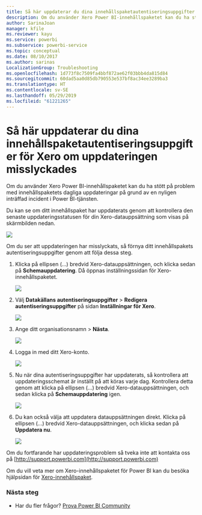 ```yaml
---
title: Så här uppdaterar du dina innehållspaketautentiseringsuppgifter för Xero
description: Om du använder Xero Power BI-innehållspaketet kan du ha stött på ett problem med innehållspaketets dagliga uppdateringar på grund av en nyligen inträffad incident i Power BI-tjänsten.
author: SarinaJoan
manager: kfile
ms.reviewer: kayu
ms.service: powerbi
ms.subservice: powerbi-service
ms.topic: conceptual
ms.date: 08/10/2017
ms.author: sarinas
LocalizationGroup: Troubleshooting
ms.openlocfilehash: 1d773f8c7509fa4bbf872ae62f03bbb4da815d84
ms.sourcegitcommit: 60dad5aa0d85db790553e537bf8ac34ee3289ba3
ms.translationtype: HT
ms.contentlocale: sv-SE
ms.lasthandoff: 05/29/2019
ms.locfileid: "61221265"
---
```

# <a name="how-to-refresh-your-xero-content-pack-credentials-if-refresh-failed"></a>Så här uppdaterar du dina innehållspaketautentiseringsuppgifter för Xero om uppdateringen misslyckades
Om du använder Xero Power BI-innehållspaketet kan du ha stött på problem med innehållspaketets dagliga uppdateringar på grund av en nyligen inträffad incident i Power BI-tjänsten.

Du kan se om ditt innehållspaket har uppdaterats genom att kontrollera den senaste uppdateringsstatusen för din Xero-datauppsättning som visas på skärmbilden nedan.

![](media/service-refresh-xero-credentials/powerbi-xero-refresh-failed.png)

Om du ser att uppdateringen har misslyckats, så förnya ditt innehållspakets autentiseringsuppgifter genom att följa dessa steg.

1. Klicka på ellipsen (...) bredvid Xero-datauppsättningen, och klicka sedan på **Schemauppdatering**. Då öppnas inställningssidan för Xero-innehållspaketet.
   
    ![](media/service-refresh-xero-credentials/powerbi-xero-schedule-refresh.png)
2. Välj **Datakällans autentiseringsuppgifter** > **Redigera autentiseringsuppgifter** på sidan **Inställningar för Xero**.
   
    ![](media/service-refresh-xero-credentials/powerbi-xero-settings-page.png)
3. Ange ditt organisationsnamn > **Nästa**.
   
    ![](media/service-refresh-xero-credentials/powerbi-xero-configure.png)
4. Logga in med ditt Xero-konto.
   
    ![](media/service-refresh-xero-credentials/powerbi-xero-welcome.png)
5. Nu när dina autentiseringsuppgifter har uppdaterats, så kontrollera att uppdateringsschemat är inställt på att köras varje dag. Kontrollera detta genom att klicka på ellipsen (...) bredvid Xero-datauppsättningen, och sedan klicka på **Schemauppdatering** igen.
   
    ![](media/service-refresh-xero-credentials/powerbi-xero-refresh-schedule.png)
6. Du kan också välja att uppdatera datauppsättningen direkt. Klicka på ellipsen (...) bredvid Xero-datauppsättningen, och klicka sedan på **Uppdatera nu**.
   
    ![](media/service-refresh-xero-credentials/powerbi-xero-refresh-now.png)

Om du fortfarande har uppdateringsproblem så tveka inte att kontakta oss på [http://support.powerbi.com](http://support.powerbi.com) 

Om du vill veta mer om Xero-innehållspaketet för Power BI kan du besöka hjälpsidan för [Xero-innehållspaket](service-connect-to-xero.md).

### <a name="next-steps"></a>Nästa steg
* Har du fler frågor? [Prova Power BI Community](http://community.powerbi.com/)

